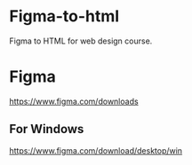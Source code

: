 # Figma-to-html
Figma to HTML for web design course.

# Figma
https://www.figma.com/downloads

## For Windows
https://www.figma.com/download/desktop/win
